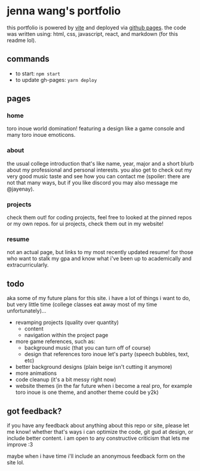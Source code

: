 # jenna wang's portfolio
this portfolio is powered by [vite](https://vitejs.dev/) and deployed via [github pages](https://pages.github.com/). the code was written using: html, css, javascript, react, and markdown (for this readme lol).

## commands
- to start: `npm start`
- to update gh-pages: `yarn deploy`

## pages

### home
toro inoue world domination! featuring a design like a game console and many toro inoue emoticons.

### about
the usual college introduction that's like name, year, major and a short blurb about my professional and personal interests. you also get to check out my very good music taste and see how you can contact me (spoiler: there are not that many ways, but if you like discord you may also message me @jayenay).

### projects
check them out! for coding projects, feel free to looked at the pinned repos or my own repos. for ui projects, check them out in my website!

### resume
not an actual page, but links to my most recently updated resume! for those who want to stalk my gpa and know what i've been up to academically and extracurricularly.

## todo
aka some of my future plans for this site. i have a lot of things i want to do, but very little time (college classes eat away most of my time unfortunately)...
- revamping projects (quality over quantity)
    - content
    - navigation within the project page
- more game references, such as:
    - background music (that you can turn off of course)
    - design that references toro inoue let's party (speech bubbles, text, etc)
- better background designs (plain beige isn't cutting it anymore)
- more animations
- code cleanup (it's a bit messy right now)
- website themes (in the far future when i become a real pro, for example toro inoue is one theme, and another theme could be y2k)

## got feedback?
if you have any feedback about anything about this repo or site, please let me know! whether that's ways i can optimize the code, git gud at design, or include better content. i am open to any constructive criticism that lets me improve :3

maybe when i have time i'll include an anonymous feedback form on the site lol. 
